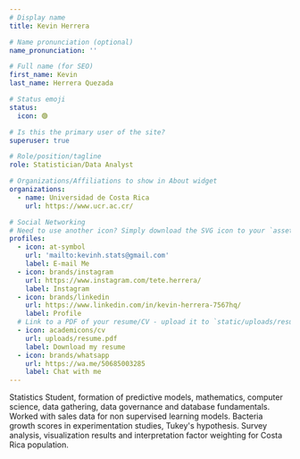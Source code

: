 ```yaml
---
# Display name
title: Kevin Herrera

# Name pronunciation (optional)
name_pronunciation: ''

# Full name (for SEO)
first_name: Kevin
last_name: Herrera Quezada

# Status emoji
status:
  icon: 🟢

# Is this the primary user of the site?
superuser: true

# Role/position/tagline
role: Statistician/Data Analyst

# Organizations/Affiliations to show in About widget
organizations:
  - name: Universidad de Costa Rica
    url: https://www.ucr.ac.cr/

# Social Networking
# Need to use another icon? Simply download the SVG icon to your `assets/media/icons/` folder.
profiles:
  - icon: at-symbol
    url: 'mailto:kevinh.stats@gmail.com'
    label: E-mail Me
  - icon: brands/instagram
    url: https://www.instagram.com/tete.herrera/
    label: Instagram
  - icon: brands/linkedin
    url: https://www.linkedin.com/in/kevin-herrera-7567hq/
    label: Profile
  # Link to a PDF of your resume/CV - upload it to `static/uploads/resume.pdf`
  - icon: academicons/cv
    url: uploads/resume.pdf
    label: Download my resume
  - icon: brands/whatsapp
    url: https://wa.me/50685003285
    label: Chat with me
---
```


Statistics Student, formation of predictive models, mathematics, 
computer science, data gathering, data governance and database fundamentals. 
Worked with sales data for non supervised learning models. 
Bacteria growth scores in experimentation studies, Tukey's hypothesis. 
Survey analysis, visualization results and interpretation
factor weighting for Costa Rica population.

